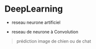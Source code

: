 # DeepLearning


* reseau neurone artificiel

* reseau de neurone à Convolution 
> prédiction image de chien ou de chat

